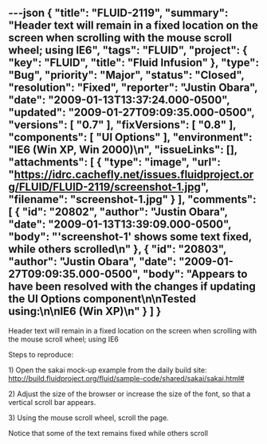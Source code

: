 ---json
{
  "title": "FLUID-2119",
  "summary": "Header text will remain in a fixed location on the screen when scrolling with the mouse scroll wheel; using IE6",
  "tags": "FLUID",
  "project": {
    "key": "FLUID",
    "title": "Fluid Infusion"
  },
  "type": "Bug",
  "priority": "Major",
  "status": "Closed",
  "resolution": "Fixed",
  "reporter": "Justin Obara",
  "date": "2009-01-13T13:37:24.000-0500",
  "updated": "2009-01-27T09:09:35.000-0500",
  "versions": [
    "0.7"
  ],
  "fixVersions": [
    "0.8"
  ],
  "components": [
    "UI Options"
  ],
  "environment": "IE6 (Win XP, Win 2000)\n",
  "issueLinks": [],
  "attachments": [
    {
      "type": "image",
      "url": "https://idrc.cachefly.net/issues.fluidproject.org/FLUID/FLUID-2119/screenshot-1.jpg",
      "filename": "screenshot-1.jpg"
    }
  ],
  "comments": [
    {
      "id": "20802",
      "author": "Justin Obara",
      "date": "2009-01-13T13:39:09.000-0500",
      "body": "'screenshot-1' shows some text fixed, while others scrolled\n"
    },
    {
      "id": "20803",
      "author": "Justin Obara",
      "date": "2009-01-27T09:09:35.000-0500",
      "body": "Appears to have been resolved with the changes if updating the UI Options component\n\nTested using:\n\nIE6 (Win XP)\n"
    }
  ]
}
---
Header text will remain in a fixed location on the screen when scrolling with the mouse scroll wheel; using IE6

Steps to reproduce:

1\) Open the sakai mock-up example from the daily build site:\
<http://build.fluidproject.org/fluid/sample-code/shared/sakai/sakai.html#>

2\) Adjust the size of the browser or increase the size of the font, so that a vertical scroll bar appears.

3\) Using the mouse scroll wheel, scroll the page.

Notice that some of the text remains fixed while others scroll

        